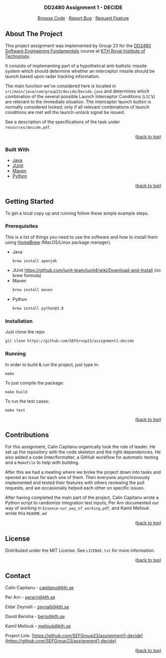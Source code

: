<div id="top"></div>

<h3 align="center">DD2480 Assignment 1 - DECIDE</h3>

  <p style="text-align:center">
    <a href="https://github.com/SEFGroup23/assignment1-decide">Browse Code</a>
    ·
    <a href="https://github.com/SEFGroup23/assignment1-decide/issues">Report Bug</a>
    ·
    <a href="https://github.com/SEFGroup23/assignment1-decide/issues">Request Feature</a>
  </p>


<!-- ABOUT THE PROJECT -->
## About The Project

This project assignment was implemented by Group 23 for the <a href="https://www.kth.se/student/kurser/kurs/DD2480?l=en">DD2480 Software Engineering Fundamentals</a> course at <a href="https://www.kth.se/en">KTH Royal Institute of Technology</a>.

It consists of implementing part of a hypothetical anti-ballistic missile system which should determine whether an interceptor missile should be launch based upon radar tracking information.

The main function we've considered here is located in `src/main/java/com/group23/decide/Decide.java` and determines which combination of the several possible Launch Interceptor Conditions (`LIC`’s) are relevant to the immediate situation. The interceptor launch button is normally considered locked; only if all relevant combinations of launch conditions are met will the launch-unlock signal be issued.

See a description of the specifications of the task under `resources/decide.pdf`.

<p style="text-align:right">(<a href="#top">back to top</a>)</p>

### Built With

* [Java](https://www.java.com/en/)
* [JUnit](https://junit.org/junit5/)
* [Maven](https://maven.apache.org/)
* [Python](https://www.python.org/)

<p style="text-align:right">(<a href="#top">back to top</a>)</p>

<!-- GETTING STARTED -->
## Getting Started

To get a local copy up and running follow these simple example steps.

### Prerequisites

This is a list of things you need to use the software and how to install them using [HomeBrew](https://brew.sh/) (MacOS/Linux package manager).
* Java
  ```sh
  brew install openjdk
  ```
* JUnit
  https://github.com/junit-team/junit4/wiki/Download-and-Install (no brew formula)
* Maven
  ```sh
  brew install maven
  ```
* Python
  ```sh
  brew install python@3.8
  ```

### Installation

Just clone the repo
```sh
git clone https://github.com/SEFGroup23/assignment1-decide
```

### Running

In order to build & run the project, just type in:

```
make
```

To just compile the package:

```
make build
```

To run the test cases:

```
make test
```

<p style="text-align:right">(<a href="#top">back to top</a>)</p>

<!-- CONTRIBUTIONS -->
## Contributions

For this assignment, Calin Capitanu organically took the role of leader. 
He set up the repository with the code skeleton and the right dependencies. 
He also added a code linter/formatter, a GitHub workflow for automatic testing and a `Makefile` to help with building.

After this we had a meeting where we broke the project down into tasks and opened an issue for each one of them.
Then everyone asynchronously implemented and tested their features with others reviewing the pull requests, 
and we occasionally helped each other on specific issues.

After having completed the main part of the project, Calin Capitanu wrote a Python script to randomize integration test inputs,
Per Arn documented our way of working in `Essence-our_way_of_working.pdf`, and Kamil Mellouk wrote this `README.md`

<p style="text-align:right">(<a href="#top">back to top</a>)</p>

<!-- LICENSE -->
## License

Distributed under the MIT License. See `LICENSE.txt` for more information.

<p style="text-align:right">(<a href="#top">back to top</a>)</p>

<!-- CONTACT -->
## Contact

Calin Capitanu - [capitanu@kth.se](mailto:capitanu@kth.se)

Per Arn - [perarn@kth.se](mailto:perarn@kth.se)

Eldar Zeynalli - [zeynalli@kth.se](mailto:zeynalli@kth.se)

David Berisha - [beris@kth.se](mailto:beris@kth.se)

Kamil Mellouk - [mellouk@kth.se](mailto:mellouk@kth.se)

Project Link: [https://github.com/SEFGroup23/assignment1-decide](https://github.com/SEFGroup23/assignment1-decide)

<p style="text-align:right">(<a href="#top">back to top</a>)</p>
